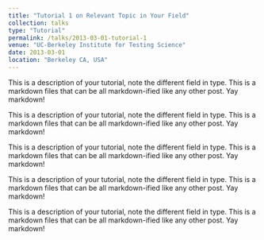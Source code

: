 ```yaml
---
title: "Tutorial 1 on Relevant Topic in Your Field"
collection: talks
type: "Tutorial"
permalink: /talks/2013-03-01-tutorial-1
venue: "UC-Berkeley Institute for Testing Science"
date: 2013-03-01
location: "Berkeley CA, USA"
---
```



This is a description of your tutorial, note the different field in type. This is a markdown files that can be all markdown-ified like any other post. Yay markdown!

This is a description of your tutorial, note the different field in type. This is a markdown files that can be all markdown-ified like any other post. Yay markdown!

This is a description of your tutorial, note the different field in type. This is a markdown files that can be all markdown-ified like any other post. Yay markdown!

This is a description of your tutorial, note the different field in type. This is a markdown files that can be all markdown-ified like any other post. Yay markdown!

This is a description of your tutorial, note the different field in type. This is a markdown files that can be all markdown-ified like any other post. Yay markdown!
